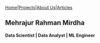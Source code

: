 
[Home](/Readme.md)|[Projects](/Example.md)|[About Us](/Example.md)|[Articles](/Example.md)

## Mehrajur Rahman Mirdha
#### Data Scientist | Data Analyst | ML Engineer


